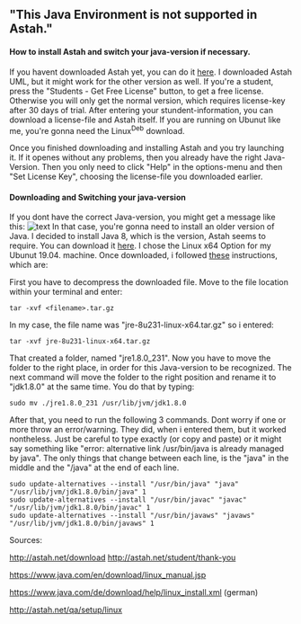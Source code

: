 ## "This Java Environment is not supported in Astah."
#### How to install Astah and switch your java-version if necessary.

If you havent downloaded Astah yet, you can do it [here](http://astah.net/download). I downloaded Astah UML, but it might work for the other version as well. If you're a student, press the "Students - Get Free License" button, to get a free license. Otherwise you will only get the normal version, which requires license-key after 30 days of trial. After entering your stundent-information, you can download a license-file and Astah itself. If you are running on Ubunut like me, you're gonna need the Linux<sup>Deb</sup> download.

Once you finished downloading and installing Astah and you try launching it. If it openes without any problems, then you already have the right Java-Version. Then you only need to click "Help" in the options-menu and then "Set License Key", choosing the license-file you downloaded earlier.

#### Downloading and Switching your java-version
If you dont have the correct Java-version, you might get a message like this:
![text](/home/tobi/Privat/GitHub/HowTo/figs/Astah_Java_Version.png)
In that case, you're gonna need to install an older version of Java. I decided to install Java 8, which is the version, Astah seems to require. You can download it [here](https://www.java.com/en/download/linux_manual.jsp). I chose the Linux x64 Option for my Ubunut 19.04. machine. Once downloaded, i followed [these](http://astah.net/qa/setup/linux) instructions, which are:

First you have to decompress the downloaded file. Move to the file location within your terminal and enter:

`tar -xvf <filename>.tar.gz`

In my case, the file name was "jre-8u231-linux-x64.tar.gz" so i entered:

`tar -xvf jre-8u231-linux-x64.tar.gz`

That created a folder, named "jre1.8.0_231". Now you have to move the folder to the right place, in order for this Java-version to be recognized. The next command will move the folder to the right position and rename it to "jdk1.8.0" at the same time. You do that by typing:

`sudo mv ./jre1.8.0_231 /usr/lib/jvm/jdk1.8.0`

After that, you need to run the following 3 commands. Dont worry if one or more throw an error/warning. They did, when i entered them, but it worked nontheless. Just be careful to type exactly (or copy and paste) or it might say something like "error: alternative link /usr/bin/java is already managed by java". The only things that change between each line, is the "java" in the middle and the "/java" at the end of each line.

````
sudo update-alternatives --install "/usr/bin/java" "java" "/usr/lib/jvm/jdk1.8.0/bin/java" 1
sudo update-alternatives --install "/usr/bin/javac" "javac" "/usr/lib/jvm/jdk1.8.0/bin/javac" 1
sudo update-alternatives --install "/usr/bin/javaws" "javaws" "/usr/lib/jvm/jdk1.8.0/bin/javaws" 1
````


Sources:

http://astah.net/download
http://astah.net/student/thank-you

https://www.java.com/en/download/linux_manual.jsp

https://www.java.com/de/download/help/linux_install.xml (german)

http://astah.net/qa/setup/linux
